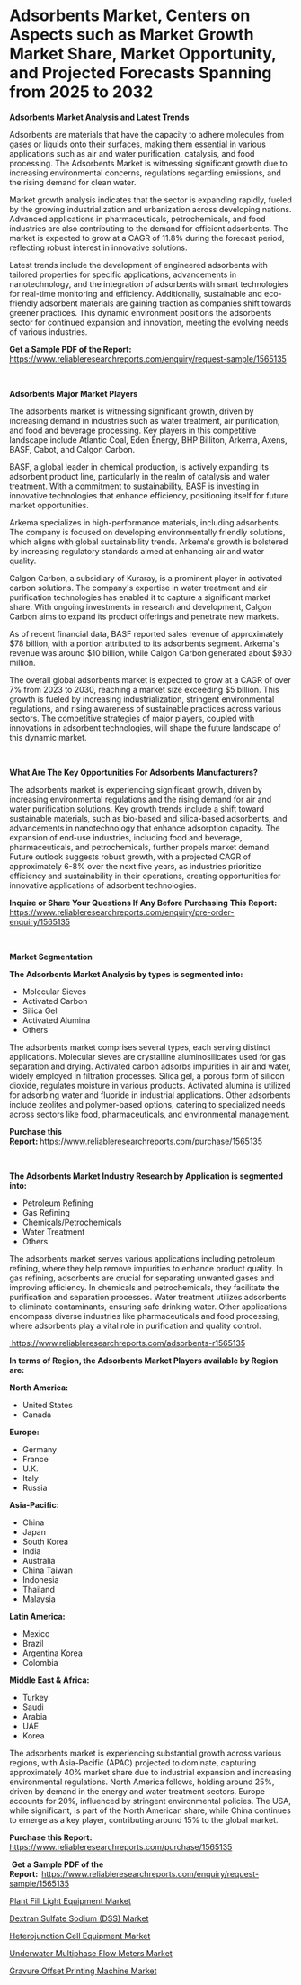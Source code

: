 <p><h1>Adsorbents Market, Centers on Aspects such as Market Growth Market Share, Market Opportunity, and Projected Forecasts Spanning from 2025 to 2032</h1></p><p><strong>Adsorbents Market Analysis and Latest Trends</strong></p>
<p><p>Adsorbents are materials that have the capacity to adhere molecules from gases or liquids onto their surfaces, making them essential in various applications such as air and water purification, catalysis, and food processing. The Adsorbents Market is witnessing significant growth due to increasing environmental concerns, regulations regarding emissions, and the rising demand for clean water. </p><p>Market growth analysis indicates that the sector is expanding rapidly, fueled by the growing industrialization and urbanization across developing nations. Advanced applications in pharmaceuticals, petrochemicals, and food industries are also contributing to the demand for efficient adsorbents. The market is expected to grow at a CAGR of 11.8% during the forecast period, reflecting robust interest in innovative solutions.</p><p>Latest trends include the development of engineered adsorbents with tailored properties for specific applications, advancements in nanotechnology, and the integration of adsorbents with smart technologies for real-time monitoring and efficiency. Additionally, sustainable and eco-friendly adsorbent materials are gaining traction as companies shift towards greener practices. This dynamic environment positions the adsorbents sector for continued expansion and innovation, meeting the evolving needs of various industries.</p></p>
<p><strong>Get a Sample PDF of the Report:&nbsp;</strong> <a href="https://www.reliableresearchreports.com/enquiry/request-sample/1565135?utm_campaign=3278&utm_medium=2&utm_source=Github&utm_content=ia&utm_term=31032025&utm_id=adsorbents">https://www.reliableresearchreports.com/enquiry/request-sample/1565135</a></p>
<p>&nbsp;</p>
<p><strong>Adsorbents Major Market Players</strong></p>
<p><p>The adsorbents market is witnessing significant growth, driven by increasing demand in industries such as water treatment, air purification, and food and beverage processing. Key players in this competitive landscape include Atlantic Coal, Eden Energy, BHP Billiton, Arkema, Axens, BASF, Cabot, and Calgon Carbon.</p><p>BASF, a global leader in chemical production, is actively expanding its adsorbent product line, particularly in the realm of catalysis and water treatment. With a commitment to sustainability, BASF is investing in innovative technologies that enhance efficiency, positioning itself for future market opportunities.</p><p>Arkema specializes in high-performance materials, including adsorbents. The company is focused on developing environmentally friendly solutions, which aligns with global sustainability trends. Arkema's growth is bolstered by increasing regulatory standards aimed at enhancing air and water quality.</p><p>Calgon Carbon, a subsidiary of Kuraray, is a prominent player in activated carbon solutions. The company's expertise in water treatment and air purification technologies has enabled it to capture a significant market share. With ongoing investments in research and development, Calgon Carbon aims to expand its product offerings and penetrate new markets.</p><p>As of recent financial data, BASF reported sales revenue of approximately $78 billion, with a portion attributed to its adsorbents segment. Arkema's revenue was around $10 billion, while Calgon Carbon generated about $930 million.</p><p>The overall global adsorbents market is expected to grow at a CAGR of over 7% from 2023 to 2030, reaching a market size exceeding $5 billion. This growth is fueled by increasing industrialization, stringent environmental regulations, and rising awareness of sustainable practices across various sectors. The competitive strategies of major players, coupled with innovations in adsorbent technologies, will shape the future landscape of this dynamic market.</p></p>
<p>&nbsp;</p>
<p><strong>What Are The Key Opportunities For Adsorbents Manufacturers?</strong></p>
<p><p>The adsorbents market is experiencing significant growth, driven by increasing environmental regulations and the rising demand for air and water purification solutions. Key growth trends include a shift toward sustainable materials, such as bio-based and silica-based adsorbents, and advancements in nanotechnology that enhance adsorption capacity. The expansion of end-use industries, including food and beverage, pharmaceuticals, and petrochemicals, further propels market demand. Future outlook suggests robust growth, with a projected CAGR of approximately 6-8% over the next five years, as industries prioritize efficiency and sustainability in their operations, creating opportunities for innovative applications of adsorbent technologies.</p></p>
<p><strong>Inquire or Share Your Questions If Any Before Purchasing This Report:</strong> <a href="https://www.reliableresearchreports.com/enquiry/pre-order-enquiry/1565135?utm_campaign=3278&utm_medium=2&utm_source=Github&utm_content=ia&utm_term=31032025&utm_id=adsorbents">https://www.reliableresearchreports.com/enquiry/pre-order-enquiry/1565135</a></p>
<p>&nbsp;</p>
<p><strong>Market Segmentation</strong></p>
<p><strong>The Adsorbents Market Analysis by types is segmented into:</strong></p>
<p><ul><li>Molecular Sieves</li><li>Activated Carbon</li><li>Silica Gel</li><li>Activated Alumina</li><li>Others</li></ul></p>
<p><p>The adsorbents market comprises several types, each serving distinct applications. Molecular sieves are crystalline aluminosilicates used for gas separation and drying. Activated carbon adsorbs impurities in air and water, widely employed in filtration processes. Silica gel, a porous form of silicon dioxide, regulates moisture in various products. Activated alumina is utilized for adsorbing water and fluoride in industrial applications. Other adsorbents include zeolites and polymer-based options, catering to specialized needs across sectors like food, pharmaceuticals, and environmental management.</p></p>
<p><strong>Purchase this Report:&nbsp;</strong><a href="https://www.reliableresearchreports.com/purchase/1565135?utm_campaign=3278&utm_medium=2&utm_source=Github&utm_content=ia&utm_term=31032025&utm_id=adsorbents">https://www.reliableresearchreports.com/purchase/1565135</a></p>
<p>&nbsp;</p>
<p><strong>The Adsorbents Market Industry Research by Application is segmented into:</strong></p>
<p><ul><li>Petroleum Refining</li><li>Gas Refining</li><li>Chemicals/Petrochemicals</li><li>Water Treatment</li><li>Others</li></ul></p>
<p><p>The adsorbents market serves various applications including petroleum refining, where they help remove impurities to enhance product quality. In gas refining, adsorbents are crucial for separating unwanted gases and improving efficiency. In chemicals and petrochemicals, they facilitate the purification and separation processes. Water treatment utilizes adsorbents to eliminate contaminants, ensuring safe drinking water. Other applications encompass diverse industries like pharmaceuticals and food processing, where adsorbents play a vital role in purification and quality control.</p></p>
<p><a href="https://www.reliableresearchreports.com/adsorbents-r1565135?utm_campaign=3278&utm_medium=2&utm_source=Github&utm_content=ia&utm_term=31032025&utm_id=adsorbents">&nbsp;https://www.reliableresearchreports.com/adsorbents-r1565135</a></p>
<p><strong>In terms of Region, the Adsorbents Market Players available by Region are:</strong></p>
<p>
    <p> <strong> North America: </strong>
        <ul>
            <li>United States</li>
            <li>Canada</li>
        </ul>
        </p> 
    <p> <strong> Europe: </strong>
        <ul>
            <li>Germany</li>
            <li>France</li>
            <li>U.K.</li>
            <li>Italy</li>
            <li>Russia</li>
        </ul>
        </p> 
    <p> <strong> Asia-Pacific: </strong>
        <ul>
            <li>China</li>
            <li>Japan</li>
            <li>South Korea</li>
            <li>India</li>
            <li>Australia</li>
            <li>China Taiwan</li>
            <li>Indonesia</li>
            <li>Thailand</li>
            <li>Malaysia</li>
        </ul>
        </p> 
    <p> <strong> Latin America: </strong>
        <ul>
            <li>Mexico</li>
            <li>Brazil</li>
            <li>Argentina Korea</li>
            <li>Colombia</li>
        </ul>
        </p> 
    <p> <strong> Middle East & Africa: </strong>
        <ul>
            <li>Turkey</li>
            <li>Saudi</li>
            <li>Arabia</li>
            <li>UAE</li>
            <li>Korea</li>
        </ul>
    </p>
    </p>
<p><p>The adsorbents market is experiencing substantial growth across various regions, with Asia-Pacific (APAC) projected to dominate, capturing approximately 40% market share due to industrial expansion and increasing environmental regulations. North America follows, holding around 25%, driven by demand in the energy and water treatment sectors. Europe accounts for 20%, influenced by stringent environmental policies. The USA, while significant, is part of the North American share, while China continues to emerge as a key player, contributing around 15% to the global market.</p></p>
<p><strong>Purchase this Report: </strong><a href="https://www.reliableresearchreports.com/purchase/1565135?utm_campaign=3278&utm_medium=2&utm_source=Github&utm_content=ia&utm_term=31032025&utm_id=adsorbents">https://www.reliableresearchreports.com/purchase/1565135</a></p>
<p>&nbsp;<strong>Get a Sample PDF of the Report:&nbsp;&nbsp;</strong><a href="https://www.reliableresearchreports.com/enquiry/request-sample/1565135?utm_campaign=3278&utm_medium=2&utm_source=Github&utm_content=ia&utm_term=31032025&utm_id=adsorbents">https://www.reliableresearchreports.com/enquiry/request-sample/1565135</a></p>
<p><strong></strong></p>
<p><p><a href="https://www.linkedin.com/pulse/current-evaluation-future-growth-potential-plant-21mkc?utm_campaign=3278&utm_medium=2&utm_source=Github&utm_content=ia&utm_term=31032025&utm_id=adsorbents">Plant Fill Light Equipment Market</a></p><p><a href="https://github.com/zoccohaniech/Market-Research-Report-List-1/blob/main/dextran-sulfate-sodium-dss-market.md?utm_campaign=3278&utm_medium=2&utm_source=Github&utm_content=ia&utm_term=31032025&utm_id=adsorbents">Dextran Sulfate Sodium (DSS) Market</a></p><p><a href="https://www.linkedin.com/pulse/how-heterojunction-cell-equipment-market-projected-cztec?utm_campaign=3278&utm_medium=2&utm_source=Github&utm_content=ia&utm_term=31032025&utm_id=adsorbents">Heterojunction Cell Equipment Market</a></p><p><a href="https://www.linkedin.com/pulse/underwater-multiphase-flow-meters-industry-research-report-swnve?utm_campaign=3278&utm_medium=2&utm_source=Github&utm_content=ia&utm_term=31032025&utm_id=adsorbents">Underwater Multiphase Flow Meters Market</a></p><p><a href="https://www.linkedin.com/pulse/gravure-offset-printing-machine-market-analysis-report-istke?utm_campaign=3278&utm_medium=2&utm_source=Github&utm_content=ia&utm_term=31032025&utm_id=adsorbents">Gravure Offset Printing Machine Market</a></p></p>